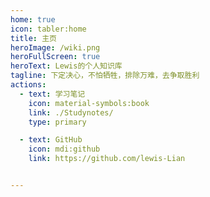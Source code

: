 ```yaml
---
home: true
icon: tabler:home
title: 主页
heroImage: /wiki.png
heroFullScreen: true
heroText: Lewis的个人知识库
tagline: 下定决心，不怕牺牲，排除万难，去争取胜利
actions:
  - text: 学习笔记
    icon: material-symbols:book
    link: ./Studynotes/
    type: primary

  - text: GitHub
    icon: mdi:github
    link: https://github.com/lewis-Lian


---
```

